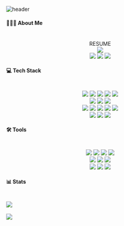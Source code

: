 ![header](https://capsule-render.vercel.app/api?type=venom&color=auto&height=300&section=header&text=Rolf.J&animation=fadeIn&fontColor=ffffff&fontSize=120)

#### 🧑🏻‍💻 About Me
#
<div align="center">
 RESUME
 <br>
 <a href="https://potent-barnacle-025.notion.site/Kyeongho-Jang-366927020a4b4329bf9a37834a7d7b36?pvs=4" target="_blank"><img src="https://img.shields.io/badge/Kyeongho Jang-ffffff?style=flat-square&logo=Notion&logoColor=black"/></a>
 <br>
 <a href="https://velog.io/@d_highsoul/posts" target="_blank"><img src="https://img.shields.io/badge/Velog-20C997?style=flat-square&logo=Velog&logoColor=black"/></a>
 <a href="https://www.instagram.com/h_s.1227?igsh=emI0azljanh3ZzJo&utm_source=qr" target="_blank"><img src="https://img.shields.io/badge/Instagram-E4405F?style=flat-square&logo=Instagram&logoColor=black"/></a>
 <a href="highsoul1227@gmail.com" target="_blank"><img src="https://img.shields.io/badge/Gmail-EA4335?style=flat-square&logo=Gmail&logoColor=black"/></a>
</div>

#### 💻 Tech Stack
#
<div align="center">
 <img src="https://img.shields.io/badge/iOS-000000?style=flat-square&logo=iOS&logoColor=white"/>
 <img src="https://img.shields.io/badge/Swift-FB5138?style=flat-square&logo=Swift&logoColor=white"/>
 <img src="https://img.shields.io/badge/SwiftUI-0075fe?style=flat-square&logo=Swift&logoColor=white"/>
 <img src="https://img.shields.io/badge/Xcode-147EFB?style=flat-square&logo=Xcode&logoColor=white"/>
 <img src="https://img.shields.io/badge/App Store Connect-ffffff?style=flat-square&logo=App Store&logoColor=2090f6"/>
 <br>
 <img src="https://img.shields.io/badge/Realm-39477F?style=flat-square&logo=Realm&logoColor=white"/>
 <img src="https://img.shields.io/badge/MongoDB-47A248?style=flat-square&logo=MongoDB&logoColor=white"/>
 <img src="https://img.shields.io/badge/Firebase-DD2C00?style=flat-square&logo=Firebase&logoColor=white"/>
 <br>
 <img src="https://img.shields.io/badge/C-A8B9CC?style=flat-square&logo=C&logoColor=white"/>
 <img src="https://img.shields.io/badge/C++-00599C?style=flat-square&logo=C++&logoColor=white"/>
 <img src="https://img.shields.io/badge/Python-3776AB?style=flat-square&logo=Python&logoColor=white"/>
 <img src="https://img.shields.io/badge/VSCode-ffffff?style=flat-square&logoColor=22a3f1"/>
 <img src="https://img.shields.io/badge/IntelliJ IDEA-000000?style=flat-square&logo=IntelliJ IDEA&logoColor=white"/>
 <br>
 <img src="https://img.shields.io/badge/Creality-000000?style=flat-square&logo=Creality&logoColor=white"/>
 <img src="https://img.shields.io/badge/Linux-FCC624?style=flat-square&logo=Linux&logoColor=white"/>
 <img src="https://img.shields.io/badge/Ubuntu-E95420?style=flat-square&logo=Ubuntu&logoColor=white"/>
</div>

#### 🛠️ Tools
#
<div align="center">
 <img src="https://img.shields.io/badge/GitHub-181717?style=flat-square&logo=Github&logoColor=white"/>
 <img src="https://img.shields.io/badge/Notion-000000?style=flat-square&logo=Notion&logoColor=white"/>
 <img src="https://img.shields.io/badge/Postman-FF6C37?style=flat-square&logo=Postman&logoColor=white"/>
 <img src="https://img.shields.io/badge/Sourcetree-0052CC?style=flat-square&logo=Sourcetree&logoColor=white"/>
 <br>
 <img src="https://img.shields.io/badge/Slack-4A154B?style=flat-square&logo=Slack&logoColor=white"/>
 <img src="https://img.shields.io/badge/Trello-0052CC?style=flat-square&logo=Trello&logoColor=white"/>
 <img src="https://img.shields.io/badge/Miro-050038?style=flat-square&logo=Miro&logoColor=white"/>
 <br>
 <img src="https://img.shields.io/badge/Discord-5862F2?style=flat-square&logo=Discord&logoColor=white"/>
 <img src="https://img.shields.io/badge/Zoom-085CFF?style=flat-square&logo=Zoom&logoColor=white"/>
 <img src="https://img.shields.io/badge/Google Meet-00897B?style=flat-square&logo=Google Meet&logoColor=white"/>
</div>

#### 📊 Stats
#
<div align="center"; style="display: flex; flex-direction: column;">
 <img class="img" src="https://github-readme-stats.vercel.app/api/top-langs/?username=DHIGHSOUL&theme=swift&layout=compact"/><br>
 <img class="img" src="https://github-readme-stats.vercel.app/api?username=DHIGHSOUL&show_icons=true&theme=swift"/>
</div>
